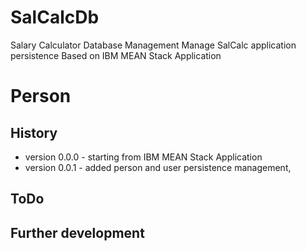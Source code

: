 # SalCalcDb
Salary Calculator Database Management
Manage SalCalc application persistence 
Based on IBM MEAN Stack Application

# Person


## History
- version 0.0.0 - starting from IBM MEAN Stack Application
- version 0.0.1 - added person and user persistence management, 

## ToDo

## Further development
